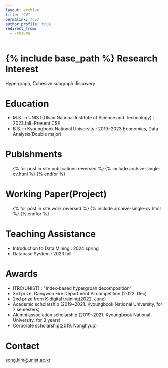 ```yaml
---
layout: archive
title: "CV"
permalink: /cv/
author_profile: true
redirect_from:
  - /resume
---
```



{% include base_path %}
Research Interest
======
Hypergraph, Cohesive subgraph discovery

Education
======
* M.S. in UNIST(Ulsan National Institute of Science and Technology) : 2023.fall~Present CSE
* B.S. in Kyoungbook National University : 2019~2023 Economics, Data Analysis(Double major)


Publshments
======
  <ul>{% for post in site.publications reversed %}
    {% include archive-single-cv.html %}
  {% endfor %}</ul>


Working Paper(Project)
======
  <ul>{% for post in site.work reversed %}
    {% include archive-single-cv.html  %}
  {% endfor %}</ul>



Teaching Assistance
======
* Introduction to Data Mining : 2024.spring
* Database System : 2023.fall

Awards
======
* ITRC(UNIST) : "Index-based hypergrpah decomposition"
* 3rd prize, Gangwon Fire Department AI competition (2022. Dec)
* 2nd prize from K-digital training(2022. June)
* Academic scholarship (2019~2021. Kyoungbook National University, for 7 semesters)
* Alumni association scholarship (2019~2021. Kyoungbook National University, for 3 years)
* Corporate scholarship(2019. Nonghyup) 

Contact
======
song.kim@unist.ac.kr

